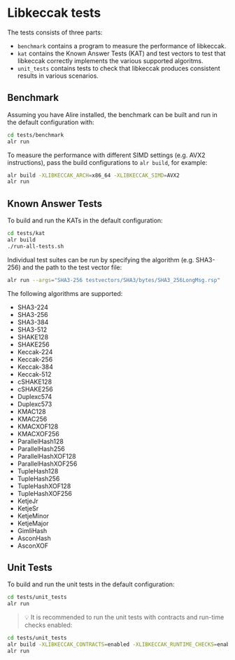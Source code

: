 # Libkeccak tests

The tests consists of three parts:
 * `benchmark` contains a program to measure the performance of libkeccak.
 * `kat` contains the Known Answer Tests (KAT) and test vectors to test that
   libkeccak correctly implements the various supported algoritms.
 * `unit_tests` contains tests to check that libkeccak produces consistent
   results in various scenarios.

## Benchmark

Assuming you have Alire installed, the benchmark can be built and run in the
default configuration with:
```sh
cd tests/benchmark
alr run
```

To measure the performance with different SIMD settings (e.g. AVX2 instructions),
pass the build configurations to `alr build`, for example:
```sh
alr build -XLIBKECCAK_ARCH=x86_64 -XLIBKECCAK_SIMD=AVX2
alr run
```

## Known Answer Tests

To build and run the KATs in the default configuration:
```sh
cd tests/kat
alr build
./run-all-tests.sh
```

Individual test suites can be run by specifying the algorithm (e.g. SHA3-256)
and the path to the test vector file:
```sh
alr run --args="SHA3-256 testvectors/SHA3/bytes/SHA3_256LongMsg.rsp"
```

The following algorithms are supported:
 * SHA3-224
 * SHA3-256
 * SHA3-384
 * SHA3-512
 * SHAKE128
 * SHAKE256
 * Keccak-224
 * Keccak-256
 * Keccak-384
 * Keccak-512
 * cSHAKE128
 * cSHAKE256
 * Duplexc574
 * Duplexc573
 * KMAC128
 * KMAC256
 * KMACXOF128
 * KMACXOF256
 * ParallelHash128
 * ParallelHash256
 * ParallelHashXOF128
 * ParallelHashXOF256
 * TupleHash128
 * TupleHash256
 * TupleHashXOF128
 * TupleHashXOF256
 * KetjeJr
 * KetjeSr
 * KetjeMinor
 * KetjeMajor
 * GimliHash
 * AsconHash
 * AsconXOF

## Unit Tests

To build and run the unit tests in the default configuration:
```sh
cd tests/unit_tests
alr run
```

>:bulb: It is recommended to run the unit tests with contracts and run-time
checks enabled:
```sh
cd tests/unit_tests
alr build -XLIBKECCAK_CONTRACTS=enabled -XLIBKECCAK_RUNTIME_CHECKS=enabled
alr run
```